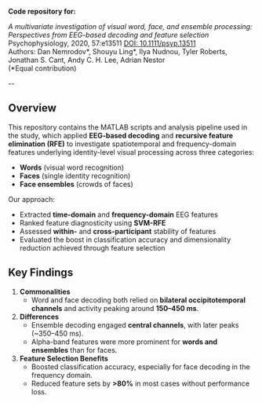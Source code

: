 **Code repository for:**

*A multivariate investigation of visual word, face, and ensemble processing: Perspectives from EEG-based decoding and feature selection*
Psychophysiology, 2020, 57:e13511
[DOI: 10.1111/psyp.13511](https://doi.org/10.1111/psyp.13511)  
Authors: Dan Nemrodov\*, Shouyu Ling\*, Ilya Nudnou, Tyler Roberts, Jonathan S. Cant, Andy C. H. Lee, Adrian Nestor  
(\*Equal contribution)

--

## Overview

This repository contains the MATLAB scripts and analysis pipeline used in the study, which applied **EEG-based decoding** and **recursive feature elimination (RFE)** to investigate spatiotemporal and frequency-domain features underlying identity-level visual processing across three categories:

- **Words** (visual word recognition)
- **Faces** (single identity recognition)
- **Face ensembles** (crowds of faces)

Our approach:
- Extracted **time-domain** and **frequency-domain** EEG features
- Ranked feature diagnosticity using **SVM-RFE**
- Assessed **within-** and **cross-participant** stability of features
- Evaluated the boost in classification accuracy and dimensionality reduction achieved through feature selection

## Key Findings

1. **Commonalities**  
   - Word and face decoding both relied on **bilateral occipitotemporal channels** and activity peaking around **150–450 ms**.
2. **Differences**  
   - Ensemble decoding engaged **central channels**, with later peaks (~350–450 ms).
   - Alpha-band features were more prominent for **words and ensembles** than for faces.
3. **Feature Selection Benefits**  
   - Boosted classification accuracy, especially for face decoding in the frequency domain.
   - Reduced feature sets by **>80%** in most cases without performance loss.
